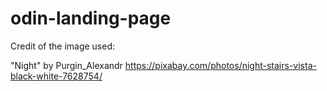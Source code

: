 # odin-landing-page

Credit of the image used:

"Night" by Purgin_Alexandr
https://pixabay.com/photos/night-stairs-vista-black-white-7628754/